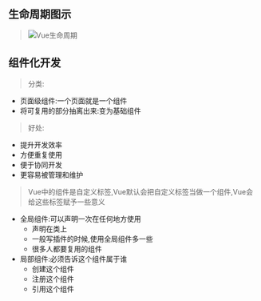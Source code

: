 ## 生命周期图示
> ![Vue生命周期](https://cn.vuejs.org/images/lifecycle.png)

## 组件化开发
> 分类:
- 页面级组件:一个页面就是一个组件
- 将可复用的部分抽离出来:变为基础组件

> 好处:
- 提升开发效率
- 方便重复使用
- 便于协同开发
- 更容易被管理和维护

> Vue中的组件是自定义标签,Vue默认会把自定义标签当做一个组件,Vue会给这些标签赋予一些意义
- 全局组件:可以声明一次在任何地方使用
    - 声明在类上
    - 一般写插件的时候,使用全局组件多一些
    - 很多人都要复用的组件
- 局部组件:必须告诉这个组件属于谁
    - 创建这个组件
    - 注册这个组件
    - 引用这个组件
